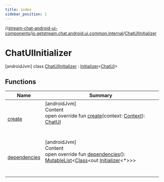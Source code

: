 ```yaml
---
title: index
sidebar_position: 1
---
```

//[stream-chat-android-ui-components](../../../index.md)/[io.getstream.chat.android.ui.common.internal](../index.md)/[ChatUIInitializer](index.md)



# ChatUIInitializer  
 [androidJvm] class [ChatUIInitializer](index.md) : [Initializer](https://developer.android.com/reference/kotlin/androidx/startup/Initializer.html)&lt;[ChatUI](../../io.getstream.chat.android.ui/ChatUI/index.md)&gt;    


## Functions  
  
|  Name |  Summary | 
|---|---|
| <a name="io.getstream.chat.android.ui.common.internal/ChatUIInitializer/create/#android.content.Context/PointingToDeclaration/"></a>[create](create.md)| <a name="io.getstream.chat.android.ui.common.internal/ChatUIInitializer/create/#android.content.Context/PointingToDeclaration/"></a>[androidJvm]  <br/>Content  <br/>open override fun [create](create.md)(context: [Context](https://developer.android.com/reference/kotlin/android/content/Context.html)): [ChatUI](../../io.getstream.chat.android.ui/ChatUI/index.md)  <br/><br/><br/>|
| <a name="io.getstream.chat.android.ui.common.internal/ChatUIInitializer/dependencies/#/PointingToDeclaration/"></a>[dependencies](dependencies.md)| <a name="io.getstream.chat.android.ui.common.internal/ChatUIInitializer/dependencies/#/PointingToDeclaration/"></a>[androidJvm]  <br/>Content  <br/>open override fun [dependencies](dependencies.md)(): [MutableList](https://kotlinlang.org/api/latest/jvm/stdlib/kotlin.collections/-mutable-list/index.html)&lt;[Class](https://developer.android.com/reference/kotlin/java/lang/Class.html)&lt;out [Initializer](https://developer.android.com/reference/kotlin/androidx/startup/Initializer.html)&lt;*&gt;&gt;&gt;  <br/><br/><br/>|

